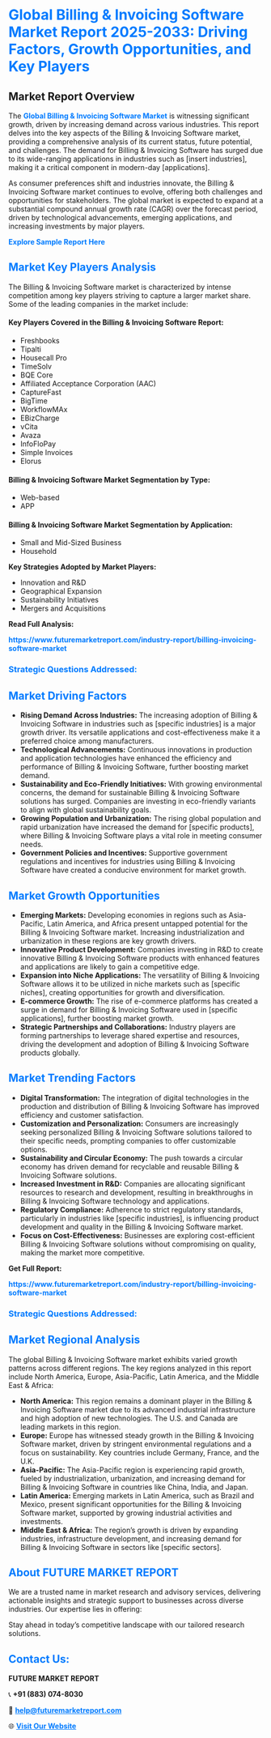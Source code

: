 <h1 style="color: #007BFF;">Global Billing & Invoicing Software Market Report 2025-2033: Driving Factors, Growth Opportunities, and Key Players</h1>

<section id="overview">
<h2>Market Report Overview</h2>
<p>The <a href="https://www.futuremarketreport.com/industry-report/billing-invoicing-software-market" style="color: #007BFF; text-decoration: none;"><strong>Global Billing & Invoicing Software Market</strong></a> is witnessing significant growth, driven by increasing demand across various industries. This report delves into the key aspects of the Billing & Invoicing Software market, providing a comprehensive analysis of its current status, future potential, and challenges. The demand for Billing & Invoicing Software has surged due to its wide-ranging applications in industries such as [insert industries], making it a critical component in modern-day [applications].</p>
<p>As consumer preferences shift and industries innovate, the Billing & Invoicing Software market continues to evolve, offering both challenges and opportunities for stakeholders. The global market is expected to expand at a substantial compound annual growth rate (CAGR) over the forecast period, driven by technological advancements, emerging applications, and increasing investments by major players.</p>
</section>

<section id="overview">
<p><a href="https://www.futuremarketreport.com/request-sample/reportId=56662" style="color: #007BFF; text-decoration: none;"><strong>Explore Sample Report Here</strong></a></p>
</section>

<section id="key-players">
<h2 style="color: #007BFF;">Market Key Players Analysis</h2>
<p>The Billing & Invoicing Software market is characterized by intense competition among key players striving to capture a larger market share. Some of the leading companies in the market include:</p>
<h4>Key Players Covered in the Billing & Invoicing Software Report:</h4>
<ul><li>Freshbooks</li><li>Tipalti</li><li>Housecall Pro</li><li>TimeSolv</li><li>BQE Core</li><li>Affiliated Acceptance Corporation (AAC)</li><li>CaptureFast</li><li>BigTime</li><li>WorkflowMAx</li><li>EBizCharge</li><li>vCita</li><li>Avaza</li><li>InfoFloPay</li><li>Simple Invoices</li><li>Elorus</li></ul>
<h4>Billing & Invoicing Software Market Segmentation by Type:</h4>
<ul><li>Web-based</li><li>APP</li></ul>

<h4>Billing & Invoicing Software Market Segmentation by Application:</h4>
<ul><li>Small and Mid-Sized Business</li><li>Household</li></ul>
<p><strong>Key Strategies Adopted by Market Players:</strong></p>
<ul>
<li>Innovation and R&D</li>
<li>Geographical Expansion</li>
<li>Sustainability Initiatives</li>
<li>Mergers and Acquisitions</li>
</ul>
</section>

<section>
<p><strong>Read Full Analysis: </strong></p><a href="https://www.futuremarketreport.com/industry-report/billing-invoicing-software-market" style="color: #007BFF; text-decoration: none;"><strong>https://www.futuremarketreport.com/industry-report/billing-invoicing-software-market</strong></a>
<h3 style="color: #007BFF;">Strategic Questions Addressed:</h3>
</section>

<section id="driving-factors">
<h2 style="color: #007BFF;">Market Driving Factors</h2>
<ul>
<li><strong>Rising Demand Across Industries:</strong> The increasing adoption of Billing & Invoicing Software in industries such as [specific industries] is a major growth driver. Its versatile applications and cost-effectiveness make it a preferred choice among manufacturers.</li>
<li><strong>Technological Advancements:</strong> Continuous innovations in production and application technologies have enhanced the efficiency and performance of Billing & Invoicing Software, further boosting market demand.</li>
<li><strong>Sustainability and Eco-Friendly Initiatives:</strong> With growing environmental concerns, the demand for sustainable Billing & Invoicing Software solutions has surged. Companies are investing in eco-friendly variants to align with global sustainability goals.</li>
<li><strong>Growing Population and Urbanization:</strong> The rising global population and rapid urbanization have increased the demand for [specific products], where Billing & Invoicing Software plays a vital role in meeting consumer needs.</li>
<li><strong>Government Policies and Incentives:</strong> Supportive government regulations and incentives for industries using Billing & Invoicing Software have created a conducive environment for market growth.</li>
</ul>
</section>

<section id="growth-opportunities">
<h2 style="color: #007BFF;">Market Growth Opportunities</h2>
<ul>
<li><strong>Emerging Markets:</strong> Developing economies in regions such as Asia-Pacific, Latin America, and Africa present untapped potential for the Billing & Invoicing Software market. Increasing industrialization and urbanization in these regions are key growth drivers.</li>
<li><strong>Innovative Product Development:</strong> Companies investing in R&D to create innovative Billing & Invoicing Software products with enhanced features and applications are likely to gain a competitive edge.</li>
<li><strong>Expansion into Niche Applications:</strong> The versatility of Billing & Invoicing Software allows it to be utilized in niche markets such as [specific niches], creating opportunities for growth and diversification.</li>
<li><strong>E-commerce Growth:</strong> The rise of e-commerce platforms has created a surge in demand for Billing & Invoicing Software used in [specific applications], further boosting market growth.</li>
<li><strong>Strategic Partnerships and Collaborations:</strong> Industry players are forming partnerships to leverage shared expertise and resources, driving the development and adoption of Billing & Invoicing Software products globally.</li>
</ul>
</section>

<section id="trending-factors">
<h2 style="color: #007BFF;">Market Trending Factors</h2>
<ul>
<li><strong>Digital Transformation:</strong> The integration of digital technologies in the production and distribution of Billing & Invoicing Software has improved efficiency and customer satisfaction.</li>
<li><strong>Customization and Personalization:</strong> Consumers are increasingly seeking personalized Billing & Invoicing Software solutions tailored to their specific needs, prompting companies to offer customizable options.</li>
<li><strong>Sustainability and Circular Economy:</strong> The push towards a circular economy has driven demand for recyclable and reusable Billing & Invoicing Software solutions.</li>
<li><strong>Increased Investment in R&D:</strong> Companies are allocating significant resources to research and development, resulting in breakthroughs in Billing & Invoicing Software technology and applications.</li>
<li><strong>Regulatory Compliance:</strong> Adherence to strict regulatory standards, particularly in industries like [specific industries], is influencing product development and quality in the Billing & Invoicing Software market.</li>
<li><strong>Focus on Cost-Effectiveness:</strong> Businesses are exploring cost-efficient Billing & Invoicing Software solutions without compromising on quality, making the market more competitive.</li>
</ul>
</section>

<section>
<p><strong>Get Full Report: </strong></p><a href="https://www.futuremarketreport.com/industry-report/billing-invoicing-software-market" style="color: #007BFF; text-decoration: none;"><strong>https://www.futuremarketreport.com/industry-report/billing-invoicing-software-market</strong></a>
<h3 style="color: #007BFF;">Strategic Questions Addressed:</h3>
</section>


<section id="regional-analysis">
<h2 style="color: #007BFF;">Market Regional Analysis</h2>
<p>The global Billing & Invoicing Software market exhibits varied growth patterns across different regions. The key regions analyzed in this report include North America, Europe, Asia-Pacific, Latin America, and the Middle East & Africa:</p>
<ul>
<li><strong>North America:</strong> This region remains a dominant player in the Billing & Invoicing Software market due to its advanced industrial infrastructure and high adoption of new technologies. The U.S. and Canada are leading markets in this region.</li>
<li><strong>Europe:</strong> Europe has witnessed steady growth in the Billing & Invoicing Software market, driven by stringent environmental regulations and a focus on sustainability. Key countries include Germany, France, and the U.K.</li>
<li><strong>Asia-Pacific:</strong> The Asia-Pacific region is experiencing rapid growth, fueled by industrialization, urbanization, and increasing demand for Billing & Invoicing Software in countries like China, India, and Japan.</li>
<li><strong>Latin America:</strong> Emerging markets in Latin America, such as Brazil and Mexico, present significant opportunities for the Billing & Invoicing Software market, supported by growing industrial activities and investments.</li>
<li><strong>Middle East & Africa:</strong> The region’s growth is driven by expanding industries, infrastructure development, and increasing demand for Billing & Invoicing Software in sectors like [specific sectors].</li>
</ul>
</section>

<footer>
<h2 style="color: #007BFF;">About FUTURE MARKET REPORT</h2>
<p>We are a trusted name in market research and advisory services, delivering actionable insights and strategic support to businesses across diverse industries. Our expertise lies in offering:</p>

<p>Stay ahead in today’s competitive landscape with our tailored research solutions.</p>

<h2 style="color: #007BFF;">Contact Us:</h2>
<p><strong>FUTURE MARKET REPORT</strong></p>
<p>📞 <strong>+91 (883) 074-8030</strong></p>
<p>📧 <strong><a href="mailto:help@futuremarketreport.com" style="color: #007BFF;">help@futuremarketreport.com</a></strong></p>
<p>🌐 <strong><a href="https://www.futuremarketreport.com/" style="color: #007BFF;">Visit Our Website</a></strong></p>
</footer>